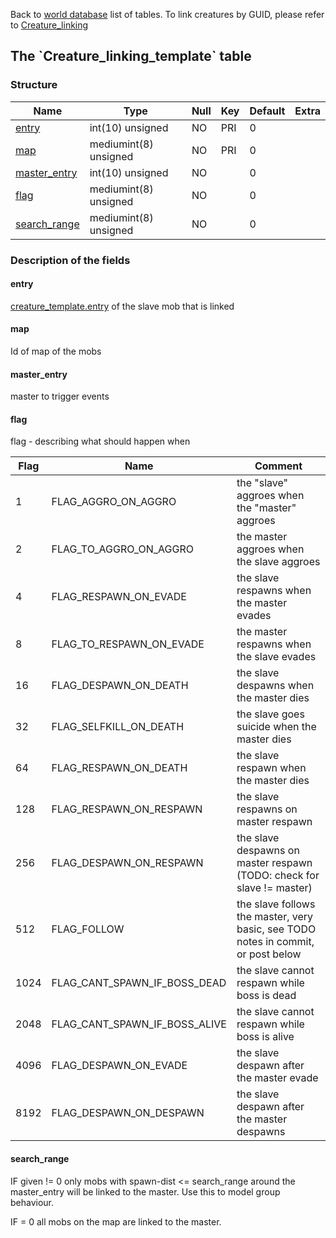 Back to [world database](mangosdb_struct) list of tables.
To link creatures by GUID, please refer to [Creature\_linking](Creature_linking)

The \`Creature\_linking\_template\` table
-----------------------------------------

### Structure

| **Name**                                                | **Type**              | **Null** | **Key** | **Default** | **Extra** |
|---------------------------------------------------------|-----------------------|----------|---------|-------------|-----------|
| [entry](Creature_linking_template#entry)                | int(10) unsigned      | NO       | PRI     | 0           |           |
| [map](Creature_linking_template#map)                    | mediumint(8) unsigned | NO       | PRI     | 0           |           |
| [master\_entry](Creature_linking_template#master_entry) | int(10) unsigned      | NO       |         | 0           |           |
| [flag](Creature_linking_template#flag)                  | mediumint(8) unsigned | NO       |         | 0           |           |
| [search\_range](Creature_linking_template#search_range) | mediumint(8) unsigned | NO       |         | 0           |           |

### Description of the fields

#### entry

[creature\_template.entry](creature_template#entry) of the slave mob that is linked

#### map

Id of map of the mobs

#### master\_entry

master to trigger events

#### flag

flag - describing what should happen when


| Flag | Name                          | Comment                                                                           |
| ---- | ----------------------------- | --------------------------------------------------------------------------------- |
| 1    | FLAG_AGGRO_ON_AGGRO           | the "slave" aggroes when the "master" aggroes                                     |
| 2    | FLAG_TO_AGGRO_ON_AGGRO        | the master aggroes when the slave aggroes                                         |
| 4    | FLAG_RESPAWN_ON_EVADE         | the slave respawns when the master evades                                         |
| 8    | FLAG_TO_RESPAWN_ON_EVADE      | the master respawns when the slave evades                                         |
| 16   | FLAG_DESPAWN_ON_DEATH         | the slave despawns when the master dies                                           |
| 32   | FLAG_SELFKILL_ON_DEATH        | the slave goes suicide when the master dies                                       |
| 64   | FLAG_RESPAWN_ON_DEATH         | the slave respawn when the master dies                                            |
| 128  | FLAG_RESPAWN_ON_RESPAWN       | the slave respawns on master respawn                                              |
| 256  | FLAG_DESPAWN_ON_RESPAWN       | the slave despawns on master respawn (TODO: check for slave != master)            |
| 512  | FLAG_FOLLOW                   | the slave follows the master, very basic, see TODO notes in commit, or post below |
| 1024 | FLAG_CANT_SPAWN_IF_BOSS_DEAD  | the slave cannot respawn while boss is dead                                       |
| 2048 | FLAG_CANT_SPAWN_IF_BOSS_ALIVE | the slave cannot respawn while boss is alive                                      |
| 4096 | FLAG_DESPAWN_ON_EVADE         | the slave despawn after the master evade                                          |
| 8192 | FLAG_DESPAWN_ON_DESPAWN       | the slave despawn after the master despawns                                       |


#### search\_range

IF given != 0 only mobs with spawn-dist <= search\_range around the master\_entry will be linked to the master. Use this to model group behaviour.

IF = 0 all mobs on the map are linked to the master.
